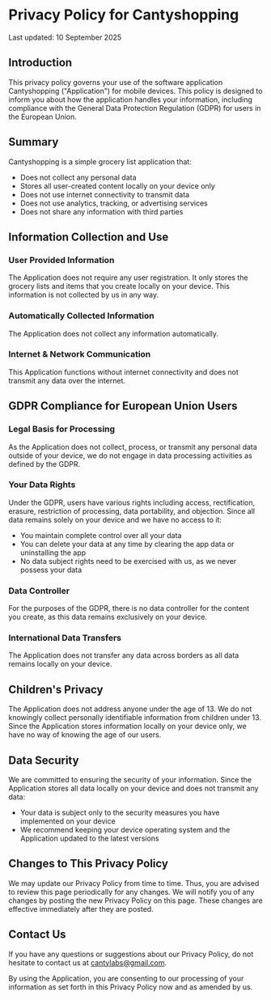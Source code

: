 # Privacy Policy for Cantyshopping

Last updated: 10 September 2025

## Introduction

This privacy policy governs your use of the software application Cantyshopping ("Application") for mobile devices. This policy is designed to inform you about how the application handles your information, including compliance with the General Data Protection Regulation (GDPR) for users in the European Union.

## Summary

Cantyshopping is a simple grocery list application that:
- Does not collect any personal data
- Stores all user-created content locally on your device only
- Does not use internet connectivity to transmit data
- Does not use analytics, tracking, or advertising services
- Does not share any information with third parties

## Information Collection and Use

### User Provided Information
The Application does not require any user registration. It only stores the grocery lists and items that you create locally on your device. This information is not collected by us in any way.

### Automatically Collected Information
The Application does not collect any information automatically.

### Internet & Network Communication
This Application functions without internet connectivity and does not transmit any data over the internet.

## GDPR Compliance for European Union Users

### Legal Basis for Processing
As the Application does not collect, process, or transmit any personal data outside of your device, we do not engage in data processing activities as defined by the GDPR.

### Your Data Rights
Under the GDPR, users have various rights including access, rectification, erasure, restriction of processing, data portability, and objection. Since all data remains solely on your device and we have no access to it:
- You maintain complete control over all your data
- You can delete your data at any time by clearing the app data or uninstalling the app
- No data subject rights need to be exercised with us, as we never possess your data

### Data Controller
For the purposes of the GDPR, there is no data controller for the content you create, as this data remains exclusively on your device.

### International Data Transfers
The Application does not transfer any data across borders as all data remains locally on your device.

## Children's Privacy

The Application does not address anyone under the age of 13. We do not knowingly collect personally identifiable information from children under 13. Since the Application stores information locally on your device only, we have no way of knowing the age of our users.

## Data Security

We are committed to ensuring the security of your information. Since the Application stores all data locally on your device and does not transmit any data:
- Your data is subject only to the security measures you have implemented on your device
- We recommend keeping your device operating system and the Application updated to the latest versions

## Changes to This Privacy Policy

We may update our Privacy Policy from time to time. Thus, you are advised to review this page periodically for any changes. We will notify you of any changes by posting the new Privacy Policy on this page. These changes are effective immediately after they are posted.

## Contact Us

If you have any questions or suggestions about our Privacy Policy, do not hesitate to contact us at cantylabs@gmail.com.

By using the Application, you are consenting to our processing of your information as set forth in this Privacy Policy now and as amended by us.
